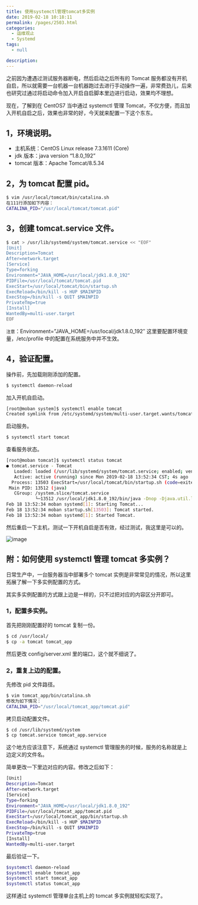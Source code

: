 ```yaml
---
title: 使用systemctl管理tomcat多实例
date: 2019-02-18 10:18:11
permalink: /pages/2503.html
categories: 
  - 运维观止
  - Systemd
tags: 
  - null

description: 
---
```


之前因为遭遇过测试服务器断电，然后启动之后所有的 Tomcat 服务都没有开机自启，所以就需要一台机器一台机器跑过去进行手动操作一遍，非常费劲儿，后来也研究过通过将启动命令加入开启自启脚本里边进行启动，效果均不理想。



现在，了解到在 CentOS7 当中通过 systemctl 管理 Tomcat，不仅方便，而且加入开机自启之后，效果也非常的好，今天就来配置一下这个东东。



## 1，环境说明。



- 主机系统：CentOS Linux release 7.3.1611 (Core)
- jdk 版本：java version “1.8.0_192”
- tomcat 版本：Apache Tomcat/8.5.34



## 2，为 tomcat 配置 pid。



```sh
$ vim /usr/local/tomcat/bin/catalina.sh
在111行添加如下内容：
CATALINA_PID="/usr/local/tomcat/tomcat.pid"
```



## 3，创建 tomcat.service 文件。



```sh
$ cat > /usr/lib/systemd/system/tomcat.service << "EOF"
[Unit]
Description=Tomcat
After=network.target
[Service]
Type=forking
Environment="JAVA_HOME=/usr/local/jdk1.8.0_192"
PIDFile=/usr/local/tomcat/tomcat.pid
ExecStart=/usr/local/tomcat/bin/startup.sh
ExecReload=/bin/kill -s HUP $MAINPID
ExecStop=/bin/kill -s QUIT $MAINPID
PrivateTmp=true
[Install]
WantedBy=multi-user.target
EOF
```



`注意`：Environment=”JAVA_HOME=/usr/local/jdk1.8.0_192″ 这里要配置环境变量，/etc/profile 中的配置在系统服务中并不生效。



## 4，验证配置。



操作前，先加载刚刚添加的配置。



```sh
$ systemctl daemon-reload
```



加入开机自启动。



```sh
[root@moban system]$ systemctl enable tomcat
Created symlink from /etc/systemd/system/multi-user.target.wants/tomcat.service to /usr/lib/systemd/system/tomcat.service.
```



启动服务。



```sh
$ systemctl start tomcat
```



查看服务状态。



```sh
[root@moban tomcat]$ systemctl status tomcat
● tomcat.service - Tomcat
   Loaded: loaded (/usr/lib/systemd/system/tomcat.service; enabled; vendor preset: disabled)
   Active: active (running) since Mon 2019-02-18 13:52:34 CST; 4s ago
  Process: 13503 ExecStart=/usr/local/tomcat/bin/startup.sh (code=exited, status=0/SUCCESS)
 Main PID: 13512 (java)
   CGroup: /system.slice/tomcat.service
           └─13512 /usr/local/jdk1.8.0_192/bin/java -Dnop -Djava.util.logging.manager=org.apache.juli.ClassLoaderLogManager -Djdk.tls.ephemeralDHKeySize=2048 -Djava.protocol.handler.p...
Feb 18 13:52:34 moban systemd[1]: Starting Tomcat...
Feb 18 13:52:34 moban startup.sh[13503]: Tomcat started.
Feb 18 13:52:34 moban systemd[1]: Started Tomcat.
```



然后重启一下主机，测试一下开机自启是否有效，经过测试，我这里是可以的。





![image](http://t.eryajf.net/imgs/2021/09/fc5d4cb2eb7e88e4.jpg)





## 附：如何使用 systemctl 管理 tomcat 多实例？



日常生产中，一台服务器当中部署多个 tomcat 实例是非常常见的情况，所以这里拓展了解一下多实例配置的方式。



其实多实例配置的方式跟上边是一样的，只不过把对应的内容区分开即可。



### 1，配置多实例。



首先把刚刚配置好的 tomcat 复制一份。



```sh
$ cd /usr/local/
$ cp -a tomcat tomcat_app
```



然后更改 config/server.xml 里的端口，这个就不细说了。



### 2，重复上边的配置。



先修改 pid 文件路径。



```sh
$ vim tomcat_app/bin/catalina.sh
修改为如下情况：
CATALINA_PID="/usr/local/tomcat_app/tomcat.pid"
```



拷贝启动配置文件。



```sh
$ cd /usr/lib/systemd/system
$ cp tomcat.service tomcat_app.service
```



这个地方应该注意下，系统通过 systemctl 管理服务的时候，服务的名称就是上边定义的文件名。



简单更改一下里边对应的内容。修改之后如下：



```sh
[Unit]
Description=Tomcat
After=network.target
[Service]
Type=forking
Environment="JAVA_HOME=/usr/local/jdk1.8.0_192"
PIDFile=/usr/local/tomcat_app/tomcat.pid
ExecStart=/usr/local/tomcat_app/bin/startup.sh
ExecReload=/bin/kill -s HUP $MAINPID
ExecStop=/bin/kill -s QUIT $MAINPID
PrivateTmp=true
[Install]
WantedBy=multi-user.target
```



最后验证一下。



```sh
$systemctl daemon-reload
$systemctl enable tomcat_app
$systemctl start tomcat_app
$systemctl status tomcat_app
```



这样通过 systemctl 管理单台主机上的 tomcat 多实例就轻松实现了。
